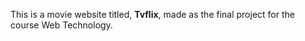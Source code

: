 This is a movie website titled, **Tvflix**, made as the final project for the course Web Technology.
